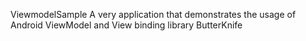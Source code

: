 ViewmodelSample
A very application that demonstrates the usage of Android ViewModel and View binding library ButterKnife

